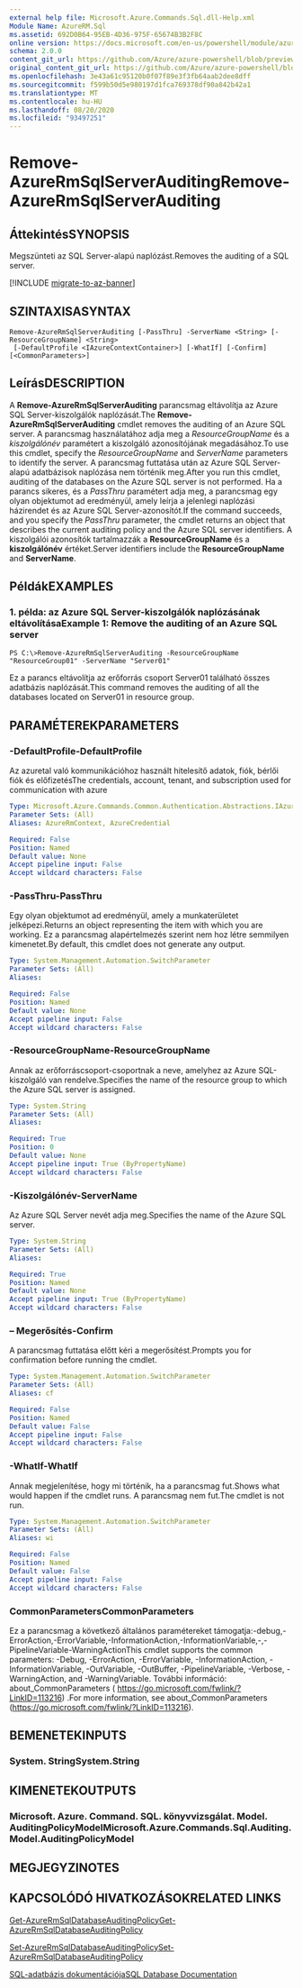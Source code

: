 ```yaml
---
external help file: Microsoft.Azure.Commands.Sql.dll-Help.xml
Module Name: AzureRM.Sql
ms.assetid: 692D0B64-95EB-4D36-975F-65674B3B2F8C
online version: https://docs.microsoft.com/en-us/powershell/module/azurerm.sql/remove-azurermsqlserverauditing
schema: 2.0.0
content_git_url: https://github.com/Azure/azure-powershell/blob/preview/src/ResourceManager/Sql/Commands.Sql/help/Remove-AzureRmSqlServerAuditing.md
original_content_git_url: https://github.com/Azure/azure-powershell/blob/preview/src/ResourceManager/Sql/Commands.Sql/help/Remove-AzureRmSqlServerAuditing.md
ms.openlocfilehash: 3e43a61c95120b0f07f89e3f3fb64aab2dee8dff
ms.sourcegitcommit: f599b50d5e980197d1fca769378df90a842b42a1
ms.translationtype: MT
ms.contentlocale: hu-HU
ms.lasthandoff: 08/20/2020
ms.locfileid: "93497251"
---
```

# <span data-ttu-id="0fced-101">Remove-AzureRmSqlServerAuditing</span><span class="sxs-lookup"><span data-stu-id="0fced-101">Remove-AzureRmSqlServerAuditing</span></span>

## <span data-ttu-id="0fced-102">Áttekintés</span><span class="sxs-lookup"><span data-stu-id="0fced-102">SYNOPSIS</span></span>
<span data-ttu-id="0fced-103">Megszünteti az SQL Server-alapú naplózást.</span><span class="sxs-lookup"><span data-stu-id="0fced-103">Removes the auditing of a SQL server.</span></span>

[!INCLUDE [migrate-to-az-banner](../../includes/migrate-to-az-banner.md)]

## <span data-ttu-id="0fced-104">SZINTAXISA</span><span class="sxs-lookup"><span data-stu-id="0fced-104">SYNTAX</span></span>

```
Remove-AzureRmSqlServerAuditing [-PassThru] -ServerName <String> [-ResourceGroupName] <String>
 [-DefaultProfile <IAzureContextContainer>] [-WhatIf] [-Confirm] [<CommonParameters>]
```

## <span data-ttu-id="0fced-105">Leírás</span><span class="sxs-lookup"><span data-stu-id="0fced-105">DESCRIPTION</span></span>
<span data-ttu-id="0fced-106">A **Remove-AzureRmSqlServerAuditing** parancsmag eltávolítja az Azure SQL Server-kiszolgálók naplózását.</span><span class="sxs-lookup"><span data-stu-id="0fced-106">The **Remove-AzureRmSqlServerAuditing** cmdlet removes the auditing of an Azure SQL server.</span></span>
<span data-ttu-id="0fced-107">A parancsmag használatához adja meg a *ResourceGroupName* és a *kiszolgálónév* paramétert a kiszolgáló azonosítójának megadásához.</span><span class="sxs-lookup"><span data-stu-id="0fced-107">To use this cmdlet, specify the *ResourceGroupName* and *ServerName* parameters to identify the server.</span></span>
<span data-ttu-id="0fced-108">A parancsmag futtatása után az Azure SQL Server-alapú adatbázisok naplózása nem történik meg.</span><span class="sxs-lookup"><span data-stu-id="0fced-108">After you run this cmdlet, auditing of the databases on the Azure SQL server is not performed.</span></span>
<span data-ttu-id="0fced-109">Ha a parancs sikeres, és a *PassThru* paramétert adja meg, a parancsmag egy olyan objektumot ad eredményül, amely leírja a jelenlegi naplózási házirendet és az Azure SQL Server-azonosítót.</span><span class="sxs-lookup"><span data-stu-id="0fced-109">If the command succeeds, and you specify the *PassThru* parameter, the cmdlet returns an object that describes the current auditing policy and the Azure SQL server identifiers.</span></span>
<span data-ttu-id="0fced-110">A kiszolgálói azonosítók tartalmazzák a **ResourceGroupName** és a **kiszolgálónév** értéket.</span><span class="sxs-lookup"><span data-stu-id="0fced-110">Server identifiers include the **ResourceGroupName** and **ServerName**.</span></span>

## <span data-ttu-id="0fced-111">Példák</span><span class="sxs-lookup"><span data-stu-id="0fced-111">EXAMPLES</span></span>

### <span data-ttu-id="0fced-112">1. példa: az Azure SQL Server-kiszolgálók naplózásának eltávolítása</span><span class="sxs-lookup"><span data-stu-id="0fced-112">Example 1: Remove the auditing of an Azure SQL server</span></span>
```
PS C:\>Remove-AzureRmSqlServerAuditing -ResourceGroupName "ResourceGroup01" -ServerName "Server01"
```

<span data-ttu-id="0fced-113">Ez a parancs eltávolítja az erőforrás csoport Server01 található összes adatbázis naplózását.</span><span class="sxs-lookup"><span data-stu-id="0fced-113">This command removes the auditing of all the databases located on Server01 in resource group.</span></span>

## <span data-ttu-id="0fced-114">PARAMÉTEREK</span><span class="sxs-lookup"><span data-stu-id="0fced-114">PARAMETERS</span></span>

### <span data-ttu-id="0fced-115">-DefaultProfile</span><span class="sxs-lookup"><span data-stu-id="0fced-115">-DefaultProfile</span></span>
<span data-ttu-id="0fced-116">Az azuretal való kommunikációhoz használt hitelesítő adatok, fiók, bérlői fiók és előfizetés</span><span class="sxs-lookup"><span data-stu-id="0fced-116">The credentials, account, tenant, and subscription used for communication with azure</span></span>

```yaml
Type: Microsoft.Azure.Commands.Common.Authentication.Abstractions.IAzureContextContainer
Parameter Sets: (All)
Aliases: AzureRmContext, AzureCredential

Required: False
Position: Named
Default value: None
Accept pipeline input: False
Accept wildcard characters: False
```

### <span data-ttu-id="0fced-117">-PassThru</span><span class="sxs-lookup"><span data-stu-id="0fced-117">-PassThru</span></span>
<span data-ttu-id="0fced-118">Egy olyan objektumot ad eredményül, amely a munkaterületet jelképezi.</span><span class="sxs-lookup"><span data-stu-id="0fced-118">Returns an object representing the item with which you are working.</span></span>
<span data-ttu-id="0fced-119">Ez a parancsmag alapértelmezés szerint nem hoz létre semmilyen kimenetet.</span><span class="sxs-lookup"><span data-stu-id="0fced-119">By default, this cmdlet does not generate any output.</span></span>

```yaml
Type: System.Management.Automation.SwitchParameter
Parameter Sets: (All)
Aliases:

Required: False
Position: Named
Default value: None
Accept pipeline input: False
Accept wildcard characters: False
```

### <span data-ttu-id="0fced-120">-ResourceGroupName</span><span class="sxs-lookup"><span data-stu-id="0fced-120">-ResourceGroupName</span></span>
<span data-ttu-id="0fced-121">Annak az erőforráscsoport-csoportnak a neve, amelyhez az Azure SQL-kiszolgáló van rendelve.</span><span class="sxs-lookup"><span data-stu-id="0fced-121">Specifies the name of the resource group to which the Azure SQL server is assigned.</span></span>

```yaml
Type: System.String
Parameter Sets: (All)
Aliases:

Required: True
Position: 0
Default value: None
Accept pipeline input: True (ByPropertyName)
Accept wildcard characters: False
```

### <span data-ttu-id="0fced-122">-Kiszolgálónév</span><span class="sxs-lookup"><span data-stu-id="0fced-122">-ServerName</span></span>
<span data-ttu-id="0fced-123">Az Azure SQL Server nevét adja meg.</span><span class="sxs-lookup"><span data-stu-id="0fced-123">Specifies the name of the Azure SQL server.</span></span>

```yaml
Type: System.String
Parameter Sets: (All)
Aliases:

Required: True
Position: Named
Default value: None
Accept pipeline input: True (ByPropertyName)
Accept wildcard characters: False
```

### <span data-ttu-id="0fced-124">– Megerősítés</span><span class="sxs-lookup"><span data-stu-id="0fced-124">-Confirm</span></span>
<span data-ttu-id="0fced-125">A parancsmag futtatása előtt kéri a megerősítést.</span><span class="sxs-lookup"><span data-stu-id="0fced-125">Prompts you for confirmation before running the cmdlet.</span></span>

```yaml
Type: System.Management.Automation.SwitchParameter
Parameter Sets: (All)
Aliases: cf

Required: False
Position: Named
Default value: False
Accept pipeline input: False
Accept wildcard characters: False
```

### <span data-ttu-id="0fced-126">-WhatIf</span><span class="sxs-lookup"><span data-stu-id="0fced-126">-WhatIf</span></span>
<span data-ttu-id="0fced-127">Annak megjelenítése, hogy mi történik, ha a parancsmag fut.</span><span class="sxs-lookup"><span data-stu-id="0fced-127">Shows what would happen if the cmdlet runs.</span></span>
<span data-ttu-id="0fced-128">A parancsmag nem fut.</span><span class="sxs-lookup"><span data-stu-id="0fced-128">The cmdlet is not run.</span></span>

```yaml
Type: System.Management.Automation.SwitchParameter
Parameter Sets: (All)
Aliases: wi

Required: False
Position: Named
Default value: False
Accept pipeline input: False
Accept wildcard characters: False
```

### <span data-ttu-id="0fced-129">CommonParameters</span><span class="sxs-lookup"><span data-stu-id="0fced-129">CommonParameters</span></span>
<span data-ttu-id="0fced-130">Ez a parancsmag a következő általános paramétereket támogatja:-debug,-ErrorAction,-ErrorVariable,-InformationAction,-InformationVariable,-,-PipelineVariable-WarningAction</span><span class="sxs-lookup"><span data-stu-id="0fced-130">This cmdlet supports the common parameters: -Debug, -ErrorAction, -ErrorVariable, -InformationAction, -InformationVariable, -OutVariable, -OutBuffer, -PipelineVariable, -Verbose, -WarningAction, and -WarningVariable.</span></span> <span data-ttu-id="0fced-131">További információ: about_CommonParameters ( https://go.microsoft.com/fwlink/?LinkID=113216) .</span><span class="sxs-lookup"><span data-stu-id="0fced-131">For more information, see about_CommonParameters (https://go.microsoft.com/fwlink/?LinkID=113216).</span></span>

## <span data-ttu-id="0fced-132">BEMENETEK</span><span class="sxs-lookup"><span data-stu-id="0fced-132">INPUTS</span></span>

### <span data-ttu-id="0fced-133">System. String</span><span class="sxs-lookup"><span data-stu-id="0fced-133">System.String</span></span>

## <span data-ttu-id="0fced-134">KIMENETEK</span><span class="sxs-lookup"><span data-stu-id="0fced-134">OUTPUTS</span></span>

### <span data-ttu-id="0fced-135">Microsoft. Azure. Command. SQL. könyvvizsgálat. Model. AuditingPolicyModel</span><span class="sxs-lookup"><span data-stu-id="0fced-135">Microsoft.Azure.Commands.Sql.Auditing.Model.AuditingPolicyModel</span></span>

## <span data-ttu-id="0fced-136">MEGJEGYZI</span><span class="sxs-lookup"><span data-stu-id="0fced-136">NOTES</span></span>

## <span data-ttu-id="0fced-137">KAPCSOLÓDÓ HIVATKOZÁSOK</span><span class="sxs-lookup"><span data-stu-id="0fced-137">RELATED LINKS</span></span>

[<span data-ttu-id="0fced-138">Get-AzureRmSqlDatabaseAuditingPolicy</span><span class="sxs-lookup"><span data-stu-id="0fced-138">Get-AzureRmSqlDatabaseAuditingPolicy</span></span>](./Get-AzureRmSqlDatabaseAuditingPolicy.md)

[<span data-ttu-id="0fced-139">Set-AzureRmSqlDatabaseAuditingPolicy</span><span class="sxs-lookup"><span data-stu-id="0fced-139">Set-AzureRmSqlDatabaseAuditingPolicy</span></span>](./Set-AzureRmSqlDatabaseAuditingPolicy.md)

[<span data-ttu-id="0fced-140">SQL-adatbázis dokumentációja</span><span class="sxs-lookup"><span data-stu-id="0fced-140">SQL Database Documentation</span></span>](https://docs.microsoft.com/azure/sql-database/)


